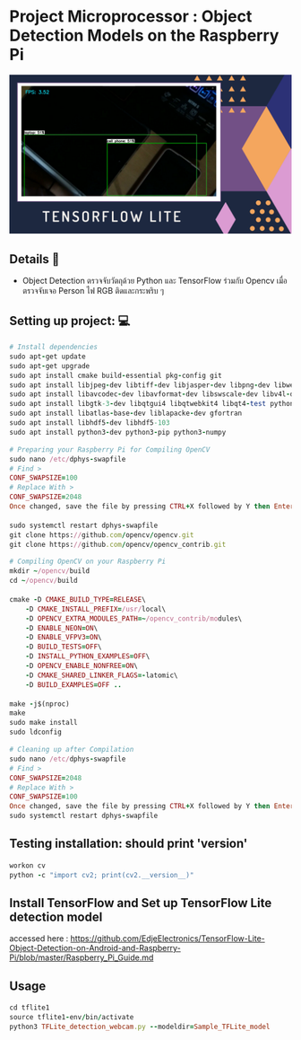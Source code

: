 # Project Microprocessor : Object Detection Models on the Raspberry Pi
<img src="Other-img/TFLite_detection.png">

## Details :memo:
- Object Detection ตรวจจับวัตถุด้วย Python และ TensorFlow ร่วมกับ Opencv เมื่อตรวจจับเจอ Person ไฟ RGB ติดและกระพริบ ๆ 


## Setting up project: :computer:
```ruby
# Install dependencies
sudo apt-get update
sudo apt-get upgrade
sudo apt install cmake build-essential pkg-config git
sudo apt install libjpeg-dev libtiff-dev libjasper-dev libpng-dev libwebp-dev libopenexr-dev
sudo apt install libavcodec-dev libavformat-dev libswscale-dev libv4l-dev libxvidcore-dev libx264-dev libdc1394-22-dev libgstreamer-plugins-base1.0-dev libgstreamer1.0-dev
sudo apt install libgtk-3-dev libqtgui4 libqtwebkit4 libqt4-test python3-pyqt5
sudo apt install libatlas-base-dev liblapacke-dev gfortran
sudo apt install libhdf5-dev libhdf5-103
sudo apt install python3-dev python3-pip python3-numpy
```
```ruby
# Preparing your Raspberry Pi for Compiling OpenCV
sudo nano /etc/dphys-swapfile
# Find >
CONF_SWAPSIZE=100
# Replace With >
CONF_SWAPSIZE=2048
Once changed, save the file by pressing CTRL+X followed by Y then Enter.

sudo systemctl restart dphys-swapfile
git clone https://github.com/opencv/opencv.git
git clone https://github.com/opencv/opencv_contrib.git
```
```ruby
# Compiling OpenCV on your Raspberry Pi
mkdir ~/opencv/build
cd ~/opencv/build

cmake -D CMAKE_BUILD_TYPE=RELEASE\
    -D CMAKE_INSTALL_PREFIX=/usr/local\
    -D OPENCV_EXTRA_MODULES_PATH=~/opencv_contrib/modules\
    -D ENABLE_NEON=ON\
    -D ENABLE_VFPV3=ON\
    -D BUILD_TESTS=OFF\
    -D INSTALL_PYTHON_EXAMPLES=OFF\
    -D OPENCV_ENABLE_NONFREE=ON\
    -D CMAKE_SHARED_LINKER_FLAGS=-latomic\
    -D BUILD_EXAMPLES=OFF ..
    
make -j$(nproc)
make
sudo make install
sudo ldconfig
```
```ruby
# Cleaning up after Compilation
sudo nano /etc/dphys-swapfile
# Find >
CONF_SWAPSIZE=2048
# Replace With >
CONF_SWAPSIZE=100
Once changed, save the file by pressing CTRL+X followed by Y then Enter.
sudo systemctl restart dphys-swapfile
```

## Testing installation: should print 'version'
```ruby
workon cv
python -c "import cv2; print(cv2.__version__)"
```

## Install TensorFlow and Set up TensorFlow Lite detection model
accessed here : https://github.com/EdjeElectronics/TensorFlow-Lite-Object-Detection-on-Android-and-Raspberry-Pi/blob/master/Raspberry_Pi_Guide.md

## Usage
```ruby
cd tflite1
source tflite1-env/bin/activate
python3 TFLite_detection_webcam.py --modeldir=Sample_TFLite_model
```
